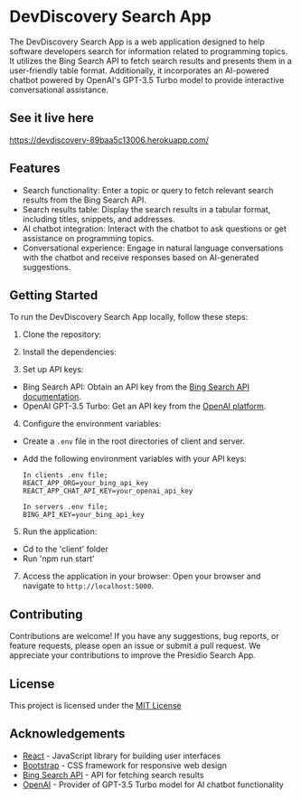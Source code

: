 # DevDiscovery Search App

The DevDiscovery Search App is a web application designed to help software developers search for information related to programming topics. It utilizes the Bing Search API to fetch search results and presents them in a user-friendly table format. Additionally, it incorporates an AI-powered chatbot powered by OpenAI's GPT-3.5 Turbo model to provide interactive conversational assistance.

## See it live here

https://devdiscovery-89baa5c13006.herokuapp.com/

## Features

- Search functionality: Enter a topic or query to fetch relevant search results from the Bing Search API.
- Search results table: Display the search results in a tabular format, including titles, snippets, and addresses.
- AI chatbot integration: Interact with the chatbot to ask questions or get assistance on programming topics.
- Conversational experience: Engage in natural language conversations with the chatbot and receive responses based on AI-generated suggestions.

## Getting Started

To run the DevDiscovery Search App locally, follow these steps:

1. Clone the repository:

2. Install the dependencies:

3. Set up API keys:

- Bing Search API: Obtain an API key from the [Bing Search API documentation](https://www.microsoft.com/en-us/bing/apis/bing-search-api-v7).
- OpenAI GPT-3.5 Turbo: Get an API key from the [OpenAI platform](https://platform.openai.com/).

4. Configure the environment variables:

- Create a `.env` file in the root directories of client and server.
- Add the following environment variables with your API keys:

  ```
  In clients .env file;
  REACT_APP_ORG=your_bing_api_key
  REACT_APP_CHAT_API_KEY=your_openai_api_key

  In servers .env file;
  BING_API_KEY=your_bing_api_key
  ```

5. Run the application:
  - Cd to the 'client' folder
  - Run 'npm run start'

7. Access the application in your browser:
   Open your browser and navigate to `http://localhost:5000`.

## Contributing

Contributions are welcome! If you have any suggestions, bug reports, or feature requests, please open an issue or submit a pull request. We appreciate your contributions to improve the Presidio Search App.

## License

This project is licensed under the [MIT License](LICENSE)

## Acknowledgements

- [React](https://reactjs.org) - JavaScript library for building user interfaces
- [Bootstrap](https://getbootstrap.com) - CSS framework for responsive web design
- [Bing Search API](https://www.microsoft.com/en-us/bing/apis/bing-search-api-v7) - API for fetching search results
- [OpenAI](https://openai.com) - Provider of GPT-3.5 Turbo model for AI chatbot functionality
